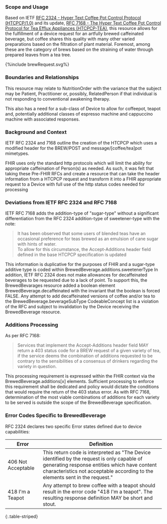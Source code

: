 ### Scope and Usage

Based on IETF [RFC 2324 - Hyper Text Coffee Pot Control Protocol (HTCPCP/1.0)](https://tools.ietf.org/html/rfc2324) and its update, [RFC 7168 - The Hyper Text Coffee Pot Control Protocol for Tea Efflux Appliances (HTCPCP-TEA)](https://tools.ietf.org/html/rfc7168), this resource allows for the fulfillment of a device request for an artfully brewed caffeinated beverage, but coffee shares this quality with many other varied preparations based on the filtration of plant material.  Foremost, among these are the category of brews
based on the straining of water through prepared leaves from a tea tree.


<div>
{%include brewRequest.svg%}
</div>


### Boundaries and Relationships

This resource may relate to NutritionOrder with the variance that the subject may be Patient, Practitioner or, possibly, RelatedPerson if that individual is not responding to conventional awakening therapy.

This also has a need for a sub-class of Device to allow for coffeepot, teapot and, potentially additional classes of espresso machine and cappuccino machine with associated responses.

### Background and Context

IETF RFC 2324 and 7168 outline the creation of the HTCPCP which uses a modified header for the BREW/POST and message/[coffee/tea]pot mimetypes.

FHIR uses only the standard http protocols which will limit the ability for appropriate caffeination of Person(s) as needed.  As such, it was felt that taking these Pre-FHIR RFCs and
create a resource that can take the header information from a HTCPCP request and transform it into a FHIR appropriate request to a Device with full use of the http status codes needed for processing

### Deviations from IETF RFC 2324 and RFC 7168
IETF RFC 7168 adds the addition-type of "sugar-type" without a significant differentiation from the RFC 2324 addition-type of sweetener-type with the note:
> It has been observed that some users of blended teas have an occasional preference for teas brewed as an emulsion of cane sugar with hints of water.  
> To allow for this circumstance, the Accept-Additions header field defined in the base HTCPCP specification is updated

This information is duplicative for the purposes of FHIR and a sugar-type additive type is coded within BrewedBeverage.additions.sweetenerType
In addition, IETF RFC 2324 does not make allowances for decaffeinated beverages to be requested due to a lack of point.  To support this, the BrewedBevarages resource added a boolean element BrewedBeverage.decaffeinated with the invariant that the boolean is forced FALSE. Any attempt to add decaffeinated versions of coffee and/or tea to the BrewedBeverage.beverageSubType CodeableConcept list is a violation of the RFC and subject to invalidation by the Device receiving the BrewedBeverage resource.

### Additions Processing
As per RFC 7168:
> Services that implement the Accept-Additions header field MAY return a 403 status code for a BREW request of a given variety of tea, if the service deems the combination of additions requested to be contrary to the sensibilities of a consensus of drinkers regarding the variety in question.

This processing requirement is expressed within the FHIR context via the BrewedBeverage.additions[x] elements. Sufficient processing to enforce this requirement shall be dedicated and policy would dictate the conditions that would require the return of the 403 status error.  As with RFC 7168, determination of  the most viable combinations of additions for each variety to be served is outside the scope of the BrewedBeverage specification.


### Error Codes Specific to BrewedBeverage
RFC 2324 declares two specific Error states defined due to device capabilities:

|Error|Definition|
|---|---|
|406 Not Acceptable|This return code is interpreted as "The Device identified by the request is only capable of generating response entities which have content characteristics not acceptable according to the elements sent in the request."|
|418 I'm a Teapot|Any attempt to brew coffee with a teapot should result in the error code "418 I'm a teapot". The resulting response definition MAY be short and stout.|
{:.table-striped}
